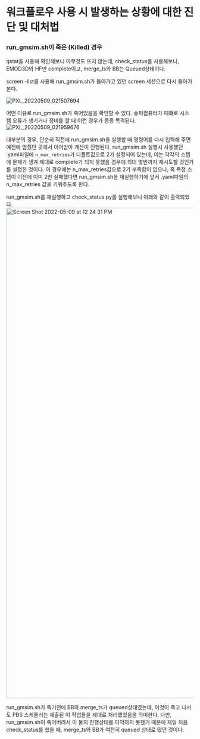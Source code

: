 # 워크플로우 사용 시 발생하는 상황에 대한 진단 및 대처법

### run_gmsim.sh이 죽은 (Killed) 경우

qstat을 사용해 확인해보니 아무것도 뜨지 않는데, check_status를 사용해보니, EMOD3D와 HF만 complete이고, merge_ts와 BB는 Queued상태이다.

screen -list를 사용해 run_gmsim.sh가 돌아가고 있던 screen 세션으로 다시 돌아가본다.

![PXL_20220509_021507694](https://user-images.githubusercontent.com/466989/167334973-35b8af04-1daa-4f94-bc3d-2e11b51cbf1e.jpg)


어떤 이유로 run_gmsim.sh가 죽어있음을 확인할 수 있다. 슈퍼컴퓨터가 때떄로 시스템 오류가 생기거나 정비를 할 때 이런 경우가 종종 목격된다.
![PXL_20220509_021959676](https://user-images.githubusercontent.com/466989/167334652-a8a8d00f-d3ef-44c2-bb62-6e0724f6bf2f.jpg)

대부분의 경우, 단순히 직전에 run_gmsim.sh을 실행할 때 명령어를 다시 입력해 주면 예전에 멈췄던 곳에서 이어받아 계산이 진행된다. 
run_gmsim.sh 실행시 사용했던 .yaml파일에 `n_max_retries`가 디폴트값으로 2가 설정되어 있는데, 이는 각각의 스텝에 문제가 생겨 제대로 complete가 되지 못했을 경우에 최대 몇번까지 재시도할 것인가를 설정한 것이다. 
이 경우에는 n_max_retries값으로 2가 부족함이 없으나, 혹 특정 스텝이 이전에 이미 2번 실패했다면 run_gmsim.sh을 재실행하기에 앞서 .yaml파일의 n_max_retries 값을 키워주도록 한다.

run_gmsim.sh를 재실행하고 check_status.py를 실행해보니 아래와 같이 출력되었다.
<img width="1315" alt="Screen Shot 2022-05-09 at 12 24 31 PM" src="https://user-images.githubusercontent.com/466989/167335460-0a4f07b8-8886-4659-a8ae-40d4ba2c786d.png">

run_gmsim.sh가 죽기전에 BB와 merge_ts가 queued상태였는데, 이것이 죽고 나서도 PBS 스케쥴러는 제출된 이 작업들을 제대로 처리했었음을 의미한다. 
다만, run_gmsim.sh이 죽어버려서 이 둘의 진행상태를 파악하지 못했기 때문에 제일 처음 check_status를 했을 때, merge_ts와 BB가 여전히 queued 상태로 떴던 것이다.



